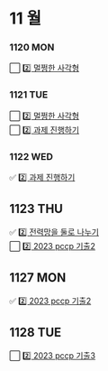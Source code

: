 # 11 월

### 1120 MON
⬜ [2️⃣ 멀쩡한 사각형](멀쩡한사각형.py) <br>
### 1121 TUE
⬜ [2️⃣ 멀쩡한 사각형](멀쩡한사각형.py) <br>
⬜ [2️⃣ 과제 진행하기](과제진행하기.py) <br>
### 1122 WED
✅ [2️⃣ 과제 진행하기](과제진행하기.py) <br>
## 1123 THU
✅ [2️⃣ 전력망을 둘로 나누기](전력망을둘로나누기.py) <br>
⬜ [2️⃣ 2023 pccp 기출2](2023pccp기출2.py) <br>
## 1127 MON
✅ [2️⃣ 2023 pccp 기출2](2023pccp기출2.py) <br>
## 1128 TUE
⬜ [2️⃣ 2023 pccp 기출3](2023pccp기출3.py) <br>
